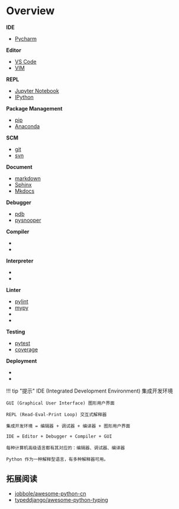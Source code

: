 # Overview

<div class="cards">
  <div class="card tool">
    <strong>IDE</strong>
    <ul class="card-items">
      <li><a href="/part02_development_tool/  ">Pycharm</a></li>
    </ul>
  </div>
  <div class="card tool">
    <strong>Editor</strong>
    <ul class="card-items">
      <li><a href="/part02_development_tool/   ">VS Code</a></li>
      <li><a href="/part02_development_tool/  ">VIM</a></li>
    </ul>
  </div>
  <div class="card tool">
    <strong>REPL</strong>
    <ul class="card-items">
      <li><a href="/part02_development_tool/  ">Jupyter Notebook</a></li>
      <li><a href="/part02_development_tool/  ">IPython</a></li>
    </ul>
  </div>
</div>

<div class="cards">
  <div class="card tool">
    <strong>Package Management</strong>
    <ul class="card-items">
      <li><a href="/part02_development_tool/  ">pip</a></li>
      <li><a href="/part02_development_tool/  ">Anaconda</a></li>
    </ul>
  </div>
  <div class="card tool">
    <strong>SCM</strong>
    <ul class="card-items">
      <li><a href="/part02_development_tool/  ">git</a></li>
      <li><a href="/part02_development_tool/  ">svn</a></li>
    </ul>
  </div>
  <div class="card tool">
    <strong>Document</strong>
    <ul class="card-items">
      <li><a href="/part02_development_tool/  ">markdown</a></li>
      <li><a href="/part02_development_tool/  ">Sphinx</a></li>
      <li><a href="/part02_development_tool/  ">Mkdocs</a></li>
    </ul>
  </div>
</div>

<div class="cards">
  <div class="card tool">
    <strong>Debugger</strong>
    <ul class="card-items">
      <li><a href="/part02_development_tool/  ">pdb</a></li>
      <li><a href="/part02_development_tool/  ">pysnooper</a></li>
    </ul>
  </div>
  <div class="card tool">
    <strong>Compiler</strong>
    <ul class="card-items">
      <li><a href="/part02_development_tool/  ">  </a></li>
      <li><a href="/part02_development_tool/  ">  </a></li>
    </ul>
  </div>
  <div class="card tool">
    <strong>Interpreter</strong>
    <ul class="card-items">
      <li><a href="/part02_development_tool/  ">  </a></li>
      <li><a href="/part02_development_tool/  ">  </a></li>
    </ul>
  </div>
</div>

<div class="cards">
  <div class="card tool">
    <strong>Linter</strong>
    <ul class="card-items">
      <li><a href="/part02_development_tool/  ">pylint</a></li>
      <li><a href="/part02_development_tool/  ">mypy</a></li>
      <li><a href="/part02_development_tool/  ">  </a></li>
      <li><a href="/part02_development_tool/  ">  </a></li>
    </ul>
  </div>
  <div class="card tool">
    <strong>Testing</strong>
    <ul class="card-items">
      <li><a href="/part02_development_tool/  ">pytest</a></li>
      <li><a href="/part02_development_tool/  ">coverage</a></li>
    </ul>
  </div>
  <div class="card tool">
    <strong>Deployment</strong>
    <ul class="card-items">
      <li><a href="/part02_development_tool/  ">  </a></li>
      <li><a href="/part02_development_tool/  ">  </a></li>
    </ul>
  </div>
</div>

<!-- ## IDE

- PyCharm

## REPL

- IPython
- Jupyter Notebook

## Editor

- VS Code
- vim

## Debugger

- PySnooper
- pdb

## Compiler

## Interpreter

- CPython
- IPython
- PyPy
- Jython
- IronPython

## Package Management

- Anaconda
- pip

## Linter
- pylint
- flask8
- pycodestyle
- autopep8

## Testing
- Pytest
- Coverage

## Deployment

## Version Control -->


<!-- Top 10 Best IDE for Python: How to choose the best Python IDE?
https://www.edureka.co/blog/best-ide-for-python/ -->

!!! tip "提示"
    IDE (Integrated Development Environment) 集成开发环境

    GUI (Graphical User Interface) 图形用户界面

    REPL (Read-Eval-Print Loop) 交互式解释器

    集成开发环境 = 编辑器 + 调试器 + 编译器 + 图形用户界面

    IDE = Editor + Debugger + Compiler + GUI

    每种计算机高级语言都有其对应的：编辑器、调试器、编译器

    Python 作为一种解释型语言，有多种解释器可用。

## 拓展阅读
- [jobbole/awesome-python-cn](https://github.com/jobbole/awesome-python-cn)
- [typeddjango/awesome-python-typing](https://github.com/typeddjango/awesome-python-typing)